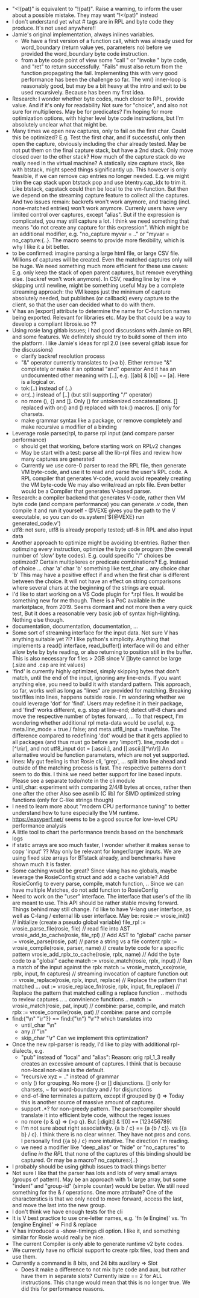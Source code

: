 - "<!(pat)" is equivalent to "!(pat)".  Raise a warning, to inform the user about a possible mistake. They may want
    "!<(pat)" instead
- I don't understand yet what # tags are in RPL and byte code they produce. It's not used anywhere!!
- Jamie's original implementation, always inlines variables.
    - We have a first version of a function call, which was already used for word_boundary (return value yes, parameters no)
      before we provided the word_boundary byte code instruction.
	- from a byte code point of view some "call <addr>" or "invoke <addr>" byte code, and "ret" to return successfully.
	  "Fails" must also return from the function propagating the fail. Implementing this with very good performance
	  has been the challenge so far. The vm() inner-loop is reasonably good, but may be a bit heavy at the intro and exit
	  to be used recursively. Because has been my first idea.
- Research: I wonder whether byte codes, much closer to RPL, provide value. And if it's only for readability
      Not sure for "choice", and also not sure for multiplieres.
      May be for predicates?
      I'm hoping for more optimization options, with higher level byte code instructions, but
      I'm absolutely unclear what that might be.
- Many times we open new captures, only to fail on the first char. Could this be optimized?
    E.g. Test the first char, and if successful, only then open the capture, obviously including
    the char already tested.
    May be not put them on the final capture stack, but have a 2nd stack. Only move closed over to the other
    stack?
	How much of the capture stack do we really need in the virtual machine? A statically size capture stack,
	like with btstack, might speed things significantly up. This however is only feasible, if we can
	remove cap entries no longer needed. E.g. we might trim the cap stack upon btstack pop and use btentry.cap_idx
	to trim it. Like btstack, capstack could then be local to the vm-function. But then we depend on the
	streaming capture feature to collect all the captures. And two issues remain: backrefs won't work anymore,
	and tracing (incl. none-matched entries) won't work anymore.
	Currenly users have very limited control over captures, except "alias". But if the expression is complicated,
	you may still capture a lot. I think we need something that means "do not create any capture for this expression".
	Which might be an additional modifier, e.g. "no_capture myvar = .." or "myvar = no_capture:{..}. The macro
	seems to provide more flexibility, which is why I like it a bit better.
- to be confirmed: imagine parsing a large html file, or large CSV file. Millions of captures will be created.
    Even the matched captures only will be huge. We need something much more efficient for these use cases:
    E.g. only keep the stack of open parent captures, but remove everything else. (backref won't work anymore).
    In CSV, reading line by line => skipping until newline, might be something useful
    May be a complete streaming approach: the VM keeps just the minimum of capture absolutely needed,
    but publishes (or callback) every capture to the client, so that the user can decided what to do with them.
- V has an [export] attribute to determine the name for C-function names being exported. Relevant for libraries etc.
    May be that could be a way to develop a compliant librosie.so ??
- Using rosie lang gitlab issues; i had good discussions with Jamie on RPL and some features. We definitely should
    try to build some of them into the platform.
    I like Jamie's ideas for rpl 2.0 (see several gitlab issue for the discussions)
    - clarify backref resolution process
    - "&" operator currently translates to {>a b}. Either remove "&" completely or make it an optional "and" operator
	  And it has an undocumented other meaning with [..], e.g. [[ab] & [b]] == [a]. Here is a logical or.
    - tok:(..) instead of (..)
    - or:(..) instead of [..] (but still supporting "/" operator)
    - no more (), {} and []. Only () for untokenized concatenations. [] replaced with or:() and () replaced
      with tok:() macros. [] only for charsets.
    - make grammar syntax like a package, or remove completely and make recursive a modifier of a binding
- Leverage rosie parser/rpl, to parse rpl input (and compare parser performance)
	- should get that working, before starting work on RPLv2 changes
	- May be start with a test: parse all the lib-rpl files and review how many captures are generated
	- Currently we use core-0 parser to read the RPL file, then generate VM byte-code, and use it to read and parse
	  the user's RPL code. A RPL compiler that generates V-code, would avoid repeately creating the VM byte-code
	  We may also write/read an rplx file. Even better would be a Compiler that generates V-based parser.
- Research: a compiler backend that generates V-code, rather then VM byte code (and compare performance)
    you can generate .v code, then compile it and run it yourself -
    @VEXE gives you the path to the V executable, so you can do
    os.system('${@VEXE} run generated_code.v')
- utf8: not sure, utf8 is already properly tested; utf-8 in RPL and also input data
- Another approach to optimize might be avoiding bt-entries. Rather then optimzing every instruction, optimize the
  byte code program (the overall number of 'slow' byte codes). E.g. could specific "/" choices be optimzed?
  Certain multiplieres or predicate combinations?
    E.g.
    Instead of
        choice ...
        char 'a'
        char 'b'
    something like
        test_char ..
        any
        choice
        char 'b'
    This may have a positive effect if and when the first char is different between the choice. It will not have an
    effect on string comparisons where several chars at the beginning of the strings are equal.
- I'd like to start working on a VS Code plugin for *.rpl files. It would be something new for me though.
    There is a PoC available in the marketplace, from 2019. Seems dormant and not more then a very quick test,
	But it does a reasonable very basic job of syntax high-lighting. Nothing else though.
- documentation, documentation, documentation, ...
- Some sort of streaming interface for the input data. Not sure V has anything suitable yet ?!?
   I like python's simplicity. Anything that implements a read() interface, read_buffer() interface will do
   and either allow byte by byte reading, or also returning to position still in the buffer.
   This is also necessary for files > 2GB since V []byte cannot be large (.size and .cap are int values)
- 'find' is currently highly optimized, simply skipping bytes that don't match, until the end of the
  input, ignoring any line-ends. If you want anything else, you need to build it with standard
  pattern. This approach, so far, works well as long as "lines" are provided for matching. Breaking
  text/files into lines, happens outside rosie. I'm wondering whether we could leverage 'dot'
  for 'find'. Users may redefine it in their package, and 'find' works different, e.g. stop at
  line-end; detect utf-8 chars and move the respective number of bytes forward, ...
  To that respect, I'm wondering whether additional rpl meta-data would be useful, e.g.
  meta.line_mode = true / false; and meta.utf8_input = true/false. The difference compared
  to redefining 'dot' would be that it gets applied to all packages (and thus must go before
  any 'import'). line_mode dot = [^\n\r], and not utf8_input dot = [:ascii:], and [[:ascii:][^\n\r]]
  An alternative would be function parameters, which are not yet supported.
- lines: My gut feeling is that Rosie cli, 'grep', ... split into line ahead and outside of the matching
  process is fast. The respective patterns don't seem to do this. I think we need better support for
  line based inputs. Please see a separate todo/note in the cli module
- until_char: experiment with comparing 2/4/8 bytes at onces, rather then one after the other
  Also see asmlib (C lib) for SIMD optimized string functions (only for C-like strings though)
- I need to learn more about "modern CPU performance tuning" to better understand how to tune
  especially the VM runtime.
- https://easyperf.net/ seems to be a good source for low-level CPU performance analysis
- A little tool to chart the performance trends based on the benchmark logs
- if static arrays are soo much faster, I wonder whether it makes sense to copy 'input' ??
	May only be relevant for longer/larger inputs. We are using fixed size arrays for BTstack
	already, and benchmarks have shown much it is faster.
- Some caching would be great?
  Since vlang has no globals, maybe leverage the RosieConfig struct and add a
  cache variable? Add RosieConfig to every parse, compile, match function, ..
  Since we can have multiple Matches, do not add function to RosieConfig
- Need to work on the "user" interface. The interface that user's of the lib are meant to use.
  This API should be rather stable moving forward. Things behind may still change.
  I'd like to have V-lang user interface, as well as C-lang / external lib user interface.
  May be:
  	rosie := vrosie_init()							// initialize (create a pseudo global variable)
  	file_rpl := vrosie_parse_file(rosie, file)		// read file into AST
  	vrosie_add_to_cache(rosie, file_rpl)			// Add AST to "global" cache
  	parser := vrosie_parse(rosie, pat)				// parse a string vs a file content
  	rplx := vrosie_compile(rosie, parser, name)		// create byte code for a specific pattern
	vrosie_add_rplx_to_cache(rosie, rplx, name)		// Add the byte code to a "global" cache
  	match := vrosie_match(rosie, rplx, input)		// Run a match of the input against the rplx
  	match := vrosie_match_xxx(rosie, rplx, input, fn captures)	// streaming invocation of capture function
  	out := vrosie_replace(rosie, rplx, input, replace)			// Replace the pattern that matched ...
  	out := vrosie_replace_fn(rosie, rplx, input, fn_replace)	// Replace the pattern that matched calling a replace function
	.. methods to review captures ..
	.. convinience functions ..
	match := vrosie_match(rosie, pat, input)		// combine: parse, compile, and match
	rplx := vrosie_compile(rosie, pat)				// combine: parse and compile
- find:{"\n" "\r"?} == find:{"\n"} "\r"? which translates into
	- until_char "\n"
	- any  // "\n"
	- skip_char "\r"
	Can we implement this optimization?
- Once the new rpl-parser is ready, I'd like to play with additional rpl-dialects, e.g.
	- "pub" instead of "local" and "alias": Reason: orig rpl_1_3 really creates an excessive amount of captures.
	    I think that is because non-local non-alias is the default.
	- "recursive xyz = .." instead of grammar
	- only () for grouping. No more {} or [] disjunctions. [] only for charsets, ~ for word-boundary and / for disjunctions
	- end-of-line terminates a pattern, except if grouped by () => Today this is another source of massive amount of captures.
	- support .*? for non-greedy pattern. The parser/compiler should translate it into efficient byte code, without the regex issues
	- no more {p & q} => {>p q}. But [:digit:] & ![0] == [123456789]
	- I'm not sure about right associativity. {a b / c} == {a {b / c}}. vs {{a b} / c}. I think there is no clear winner.
	  They have not pros and cons. I personally find {{a b} / c} more intuitive. The direction I'm reading.
	- we need a modifier like "deep_alias" or "hide" or "no_captures" to define *in the RPL* that none of the captures of this binding
	  should be captured. Or may be a macro? no_captures:{..}
- I probably should be using github issues to track things better
- Not sure I like that the parser has lots and lots of very small arrays (groups of pattern).
  May be an approach with 1x large array, but some "indent" and "group-id" (simple counter) would be better.
  We still need something for the & / operations. One more attribute?
  One of the characterstics is that we only need to move forward, access the last, and move the last
  into the new group.
- I don't think we have enough tests for the cli
- It is V best practice to use one-letter names, e.g. 'fn (e Engine)' vs. 'fn (engine Engine)' => Find & replace
- V has introduced a -show-timings cli option. I like it, and something similar for Rosie would really be nice.
- The current Compiler is only able to generate runtime v2 byte codes.
- We currently have no official support to create rplx files, load them and use them.
- Currently a command is 8 bits, and 24 bits auxillary => Slot
  - Does it make a difference to not mix byte code and aux, but rather have them in separate slots?
    Currently isize == 2 for ALL instructions. This change would mean that this is no longer true. We did
	this for performance reasons.

